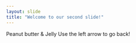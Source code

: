 ```yaml
---
layout: slide
title: "Welcome to our second slide!"
---
```

Peanut butter & Jelly
Use the left arrow to go back!

